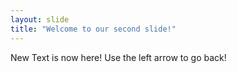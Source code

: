 ```yaml
---
layout: slide
title: "Welcome to our second slide!"
---
```

New Text is now here!
Use the left arrow to go back!
